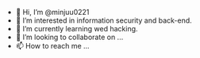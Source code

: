 - 👋 Hi, I’m @minjuu0221
- 👀 I’m interested in information security and back-end.
- 🌱 I’m currently learning wed hacking.
- 💞️ I’m looking to collaborate on ...
- 📫 How to reach me ...

<!---
minjuu0221/minjuu0221 is a ✨ special ✨ repository because its `README.md` (this file) appears on your GitHub profile.
You can click the Preview link to take a look at your changes.
--->

